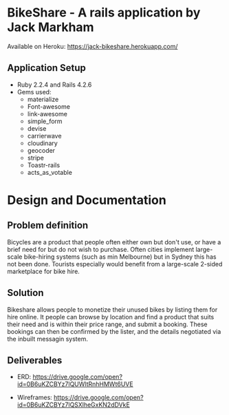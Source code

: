 # BikeShare - A rails application by Jack Markham

Available on Heroku:
https://jack-bikeshare.herokuapp.com/

## Application Setup

- Ruby 2.2.4 and Rails 4.2.6
- Gems used:
  * materialize
  * Font-awesome
  * link-awesome
  * simple_form
  * devise
  * carrierwave
  * cloudinary
  * geocoder
  * stripe
  * Toastr-rails
  * acts_as_votable


# Design and Documentation

## Problem definition

Bicycles are a product that people often either own but don't use, or have a brief
need for but do not wish to purchase. Often cities implement large-scale bike-hiring systems
(such as min Melbourne) but in Sydney this has not been done. Tourists especially would
benefit from a large-scale 2-sided marketplace for bike hire.

## Solution

Bikeshare allows people to monetize their unused bikes by listing them for hire online. It
people can browse by location and find a product that suits their need and is within their
price range, and submit a booking. These bookings can then be confirmed by the lister,
and the details negotiated via the inbuilt messagin system.

## Deliverables

- ERD: https://drive.google.com/open?id=0B6uKZCBYz7lQUWltRnhHMWt6UVE

- Wireframes: https://drive.google.com/open?id=0B6uKZCBYz7lQSXlheGxKN2dDVkE
